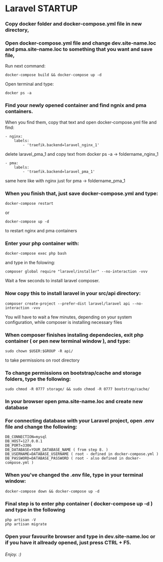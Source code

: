 # Laravel STARTUP

### Copy docker folder and docker-compose.yml file in new directory,

### Open docker-compose.yml file and change dev.site-name.loc and pma.site-name.loc to something that you want and save file,

Run next command:

    docker-compose build && docker-compose up -d

Open terminal and type: 
	
    docker ps -a
	
### Find your newly opened container and find ngnix and pma containers.
        
When you find them, copy that text and open docker-compose.yml file and find:
	
    
    - nginx:
        labels:
            - 'traefik.backend=laravel_nginx_1' 
    
				
delete laravel_pma_1 and copy text from docker ps -a -> foldername_nginx_1
				
    
    - pma:
        labels:
            - 'traefik.backend=laravel_pma_1'
    

   same here like with nginx just for pma -> foldername_pma_1


### When you finish that, just save docker-compose.yml and type:

    docker-compose restart
or 
    
    docker-compose up -d 
to restart nginx and pma containers


### Enter your php container with: 

    docker-compose exec php bash

and type in the folowing:


    composer global require "laravel/installer" --no-interaction -vvv

Wait a few seconds to install laravel composer.


### Now copy this to install laravel in your src/api directory:

	composer create-project --prefer-dist laravel/laravel api --no-interaction -vvv

You will have to wait a few minutes, depending on your system configuration, while composer is installing necessary files


### When composer finishes instaling dependecies, exit php container ( or pen new terminal window ), and type:
 
    sudo chown $USER:$GROUP -R api/ 
    
to take permissions on root directory


### To change permissions on bootstrap/cache and storage folders, type the following:

	sudo chmod -R 0777 storage/ && sudo chmod -R 0777 bootstrap/cache/


### In your browser open pma.site-name.loc and create new database


### For connecting database with your Laravel project, open .env file and change the following:

	DB_CONNECTION=mysql
	DB_HOST=127.0.0.1
	DB_PORT=3306
	DB_DATABASE=YOUR_DATABASE_NAME ( from step 8. )
	DB_USERNAME=DATABASE_USERNAME ( root - defined in docker-compose.yml )
	DB_PASSWORD=DATABASE_PASSWORD ( root - also defined in docker-compose.yml )


### When you've changed the .env file, type in your terminal window:

	docker-compose down && docker-compose up -d


### Final step is to enter php container ( docker-compose up -d ) and type in the following

	php artisan -V
	php artisan migrate


### Open your favourite browser and type in dev.site-name.loc or if you have it allready opened, just press CTRL + F5.


######  Enjoy. :)
